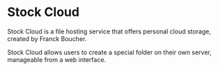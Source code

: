 Stock Cloud
===========

Stock Cloud is a file hosting service that offers personal cloud storage, created by Franck Boucher.

Stock Cloud allows users to create a special folder on their own server, manageable from a web interface.
